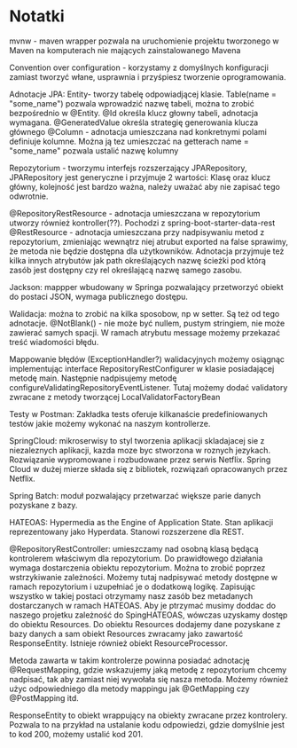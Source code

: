 # Notatki

mvnw - maven wrapper pozwala na uruchomienie projektu tworzonego w Maven na komputerach nie mających 
zainstalowanego Mavena

Convention over configuration - korzystamy z domyślnych konfiguracji zamiast tworzyć włane, usprawnia i przyśpiesz 
tworzenie oprogramowania.

Adnotacje JPA:
Entity- tworzy tabelę odpowiadjącej klasie.
Table(name = "some_name") pozwala wprowadzić nazwę tabeli, można to zrobić bezpośrednio w @Entity.
@Id  określa klucz głowny tabeli, adnotacja wymagana.
    @GeneratedValue określa strategię generowania klucza głównego
@Column - adnotacja umieszczana nad konkretnymi polami definiuje kolumne. Można ją tez umieszczać na getterach
    name = "some_name" pozwala ustalić nazwę kolumny



Repozytorium - tworzymu interfejs rozszerzający JPARepository, JPARepository jest generyczne i przyjmuje 2 wartości:
    Klasę oraz klucz główny, kolejność jest bardzo ważna, należy uważać aby nie zapisać tego odwrotnie.

@RepositoryRestResource - adnotacja umieszczana w repozytorium utworzy również kontroller(??). Pochodzi z
    spring-boot-starter-data-rest
@RestResource - adnotacja umieszczana przy nadpisywaniu metod z repozytorium, zmieniając wewnątrz niej atrubut
    exported na false sprawimy, że metoda nie będzie dostępna dla użytkowników. Adnotacja przyjmuje też kilka innych
    atrybutów jak path określających nazwę ścieżki pod którą zasób jest dostępny czy rel określającą nazwę samego zasobu.


Jackson: mappper wbudowany w Springa pozwalający przetworzyć obiekt do postaci JSON, wymaga publicznego dostępu.



Walidacja: można to zrobić na kilka sposobow, np w setter. Są też od tego adnotacje. 
@NotBlank() - nie może być nullem, pustym stringiem, nie może zawierać samych spacji. W ramach atrybutu message możemy
    przekazać treść wiadomości błędu. 

Mappowanie błędów (ExceptionHandler?) walidacyjnych możemy osiągnąc implementując interface RepositoryRestConfigurer w klasie posiadającej 
    metodę main. Następnie nadpisujemy metodę configureValidatingRepositoryEventListener. Tutaj możemy dodać validatory
    zwracane z metody tworzącej LocalValidatorFactoryBean


Testy w Postman: Zakładka tests oferuje kilkanaście predefiniowanych testów jakie możemy wykonać na naszym kontrollerze. 

SpringCloud: mikroserwisy to styl tworzenia aplikacji skladajacej sie z niezaleznych aplikacji, kazda moze byc stworzona 
    w roznych jezykach. Rozwiązanie wypromowane i rozbudowane przez serwis Netflix. Spring Cloud w dużej mierze składa się
    z bibliotek, rozwiązań opracowanych przez Netflix. 

Spring Batch: moduł pozwalający przetwarzać większe parie danych pozyskane z bazy. 

HATEOAS: Hypermedia as the Engine of Application State. Stan aplikacji reprezentowany jako Hyperdata. Stanowi rozszerzene
    dla REST. 

@RepositoryRestController: umieszczamy nad osobną klasą będącą kontrolerem właściwym dla repozytorium. Do prawidłowego 
    działania wymaga dostarczenia obiektu repozytorium. Można to zrobić poprzez wstrzykiwanie zależności. 
    Możemy tutaj nadpisywać metody dostępne w ramach repozytorium i uzupełniać je o dodatkową logikę. Zapisując wszystko
    w takiej postaci otrzymamy nasz zasób bez metadanych dostarczanych w ramach HATEOAS. Aby je ptrzymać musimy doddac
    do naszego projetku zależność do SpingHATEOAS, wówczas uzyskamy dostęp do obiektu Resources. Do obiektu Resources 
    dodajemy dane pozyskane z bazy danych a sam obiekt Resources zwracamy jako zawartość ResponseEntity. Istnieje również
    obiekt ResourceProcessor.

Metoda zawarta w takim kontrolerze powinna posiadać adnotację @RequestMapping, gdzie wskazujemy jaką metodę z repozytorium
    chcemy nadpisać, tak aby zamiast niej wywołała się nasza metoda. Możemy również użyc odpowiedniego dla metody mappingu
    jak @GetMapping czy @PostMapping itd. 

ResponseEntity to obiekt wrappujący na obiekty zwracane przez kontrolery. Pozwala to na przykład na ustalanie kodu 
    odpowiedzi, gdzie domyślnie jest to kod 200, możemy ustalić kod 201. 







